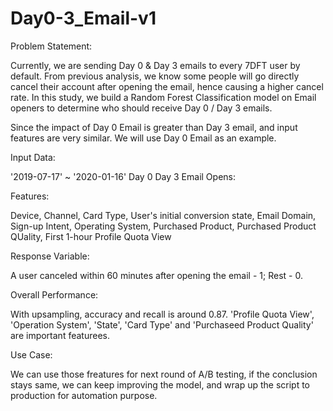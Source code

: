 # Day0-3_Email-v1
Problem Statement:

   Currently, we are sending Day 0 & Day 3 emails to every 7DFT user by default. From previous analysis, we know some people will go directly cancel their account after opening the email, hence causing a higher cancel rate. In this study, we build a Random Forest Classification model on Email openers to determine who should receive Day 0 / Day 3 emails.

Since the impact of Day 0 Email is greater than Day 3 email, and input features are very similar. We will use Day 0 Email as an example.

Input Data: 

'2019-07-17' ~ '2020-01-16' Day 0 Day 3 Email Opens:

Features: 

Device,
Channel,
Card Type,
User's initial conversion state,
Email Domain,
Sign-up Intent,
Operating System,
Purchased Product,
Purchased Product QUality,
First 1-hour Profile Quota View

Response Variable:

A user canceled within 60 minutes after opening the email - 1; Rest - 0.

Overall Performance:

With upsampling, accuracy and recall is around 0.87. 
'Profile Quota View', 'Operation System', 'State', 'Card Type' and 'Purchaseed Product Quality' are important featurees. 

Use Case:

We can use those freatures for next round of A/B testing, if the conclusion stays same, we can keep improving the model, and wrap up the script to production for automation purpose.


